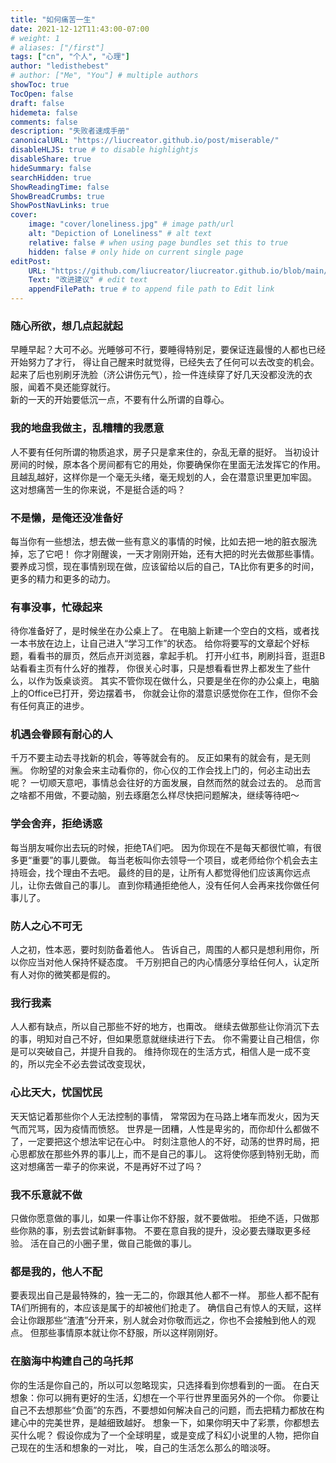 ```yaml
---
title: "如何痛苦一生"
date: 2021-12-12T11:43:00-07:00
# weight: 1
# aliases: ["/first"]
tags: ["cn", "个人", "心理"]
author: "ledisthebest"
# author: ["Me", "You"] # multiple authors
showToc: true
TocOpen: false
draft: false
hidemeta: false
comments: false
description: "失败者速成手册"
canonicalURL: "https://liucreator.github.io/post/miserable/"
disableHLJS: true # to disable highlightjs
disableShare: true
hideSummary: false
searchHidden: true
ShowReadingTime: false
ShowBreadCrumbs: true
ShowPostNavLinks: true
cover:
    image: "cover/loneliness.jpg" # image path/url
    alt: "Depiction of Loneliness" # alt text
    relative: false # when using page bundles set this to true
    hidden: false # only hide on current single page
editPost:
    URL: "https://github.com/liucreator/liucreator.github.io/blob/main/content"
    Text: "改进建议" # edit text
    appendFilePath: true # to append file path to Edit link
---
```


### 随心所欲，想几点起就起
早睡早起？大可不必。光睡够可不行，要睡得特别足，要保证连最慢的人都也已经开始努力了才行，
得让自己醒来时就觉得，已经失去了任何可以去改变的机会。
起来了后也别刷牙洗脸（济公讲伤元气），捡一件连续穿了好几天没都没洗的衣服，闻着不臭还能穿就行。  
新的一天的开始要低沉一点，不要有什么所谓的自尊心。

### 我的地盘我做主，乱糟糟的我愿意
人不要有任何所谓的物质追求，房子只是拿来住的，杂乱无章的挺好。
当初设计房间的时候，原本各个房间都有它的用处，你要确保你在里面无法发挥它的作用。
且越乱越好，这样你是一个毫无头绪，毫无规划的人，会在潜意识里更加牢固。
这对想痛苦一生的你来说，不是挺合适的吗？

### 不是懒，是俺还没准备好
每当你有一些想法，想去做一些有意义的事情的时候，比如去把一地的脏衣服洗掉，忘了它吧！
你才刚醒诶，一天才刚刚开始，还有大把的时光去做那些事情。
要养成习惯，现在事情别现在做，应该留给以后的自己，TA比你有更多的时间，更多的精力和更多的动力。

### 有事没事，忙碌起来
待你准备好了，是时候坐在办公桌上了。
在电脑上新建一个空白的文档，或者找一本书放在边上，让自己进入“学习工作”的状态。
给你将要写的文章起个好标题，看看书的扉页，然后点开浏览器，拿起手机。
打开小红书，刷刷抖音，逛逛B站看看主页有什么好的推荐，
你很关心时事，只是想看看世界上都发生了些什么，以作为饭桌谈资。
其实不管你现在做什么，只要是坐在你的办公桌上，电脑上的Office已打开，旁边摆着书，
你就会让你的潜意识感觉你在工作，但你不会有任何真正的进步。

### 机遇会眷顾有耐心的人
千万不要主动去寻找新的机会，等等就会有的。
反正如果有的就会有，是无则🈚。
你盼望的对象会来主动看你的，你心仪的工作会找上门的，何必主动出去呢？
一切顺天意吧，事情总会往好的方面发展，自然而然的就会过去的。
总而言之啥都不用做，不要动脑，别去琢磨怎么样尽快把问题解决，继续等待吧～

### 学会舍弃，拒绝诱惑
每当朋友喊你出去玩的时候，拒绝TA们吧。
因为你现在不是每天都很忙嘛，有很多更“重要”的事儿要做。
每当老板叫你去领导一个项目，或老师给你个机会去主持班会，找个理由不去吧。
最终的目的是，让所有人都觉得他们应该离你远点儿，让你去做自己的事儿。
直到你精通拒绝他人，没有任何人会再来找你做任何事儿了。

### 防人之心不可无
人之初，性本恶，要时刻防备着他人。
告诉自己，周围的人都只是想利用你，所以你应当对他人保持怀疑态度。
千万别把自己的内心情感分享给任何人，认定所有人对你的微笑都是假的。

### 我行我素
人人都有缺点，所以自己那些不好的地方，也甭改。
继续去做那些让你消沉下去的事，明知对自己不好，但如果愿意就继续进行下去。
你不需要让自己相信，你是可以突破自己，并提升自我的。
维持你现在的生活方式，相信人是一成不变的，所以完全不必去尝试改变现状，

### 心比天大，忧国忧民
天天惦记着那些你个人无法控制的事情，
常常因为在马路上堵车而发火，因为天气而咒骂，因为疫情而愤怒。
世界是一团糟，人性是卑劣的，而你却什么都做不了，一定要把这个想法牢记在心中。
时刻注意他人的不好，动荡的世界时局，把心思都放在那些外界的事儿上，而不是自己的事儿。
这将使你感到特别无助，而这对想痛苦一辈子的你来说，不是再好不过了吗？

### 我不乐意就不做
只做你愿意做的事儿，如果一件事让你不舒服，就不要做啦。
拒绝不适，只做那些你熟的事，别去尝试新鲜事物。
不要在意自我的提升，没必要去赚取更多经验。
活在自己的小圈子里，做自己能做的事儿。

### 都是我的，他人不配
要表现出自己是最特殊的，独一无二的，你跟其他人都不一样。
那些人都不配有TA们所拥有的，本应该是属于的却被他们抢走了。
确信自己有惊人的天赋，这样会让你跟那些“渣渣”分开来，别人就会对你敬而远之，你也不会接触到他人的观点。
但那些事情原本就让你不舒服，所以这样刚刚好。

### 在脑海中构建自己的乌托邦
你的生活是你自己的，所以可以忽略现实，只选择看到你想看到的一面。
在白天想象：你可以拥有更好的生活，幻想在一个平行世界里面另外的一个你。
你要让自己不去想那些“负面”的东西，不要想如何解决自己的问题，而去把精力都放在构建心中的完美世界，是越细致越好。
想象一下，如果你明天中了彩票，你都想去买什么呢？
假设你成为了一个全球明星，或是变成了科幻小说里的人物，把你自己现在的生活和想象的一对比，
唉，自己的生活怎么那么的暗淡呀。